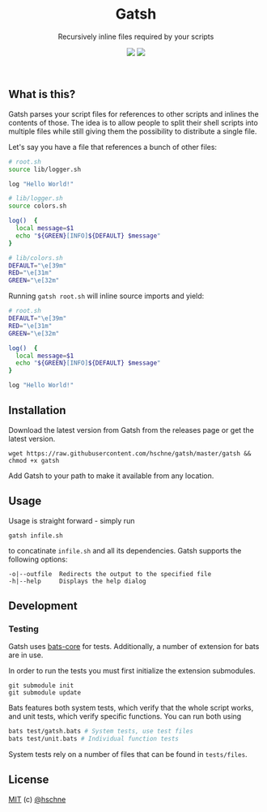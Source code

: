 <h1 align="center">Gatsh</h1> 
<p align="center">Recursively inline files required by your scripts</p>

<p align="center">
<a href="https://forthebadge.com"><img src="https://forthebadge.com/images/badges/built-with-science.svg"></a>
<a href="https://forthebadge.com"><img src="https://forthebadge.com/images/badges/for-you.svg"></a>
</p>

<br>

## What is this? 

Gatsh parses your script files for references to other scripts and inlines the contents of those. The idea is to allow people to split their shell scripts into multiple files while still giving them the possibility to distribute a single file. 

Let's say you have a file that references a bunch of other files: 

```bash
# root.sh
source lib/logger.sh

log "Hello World!"

# lib/logger.sh
source colors.sh

log()  {
  local message=$1
  echo "${GREEN}[INFO]${DEFAULT} $message"
}

# lib/colors.sh
DEFAULT="\e[39m"
RED="\e[31m"
GREEN="\e[32m"
```

Running `gatsh root.sh` will inline source imports and yield:

```bash
# root.sh
DEFAULT="\e[39m"
RED="\e[31m"
GREEN="\e[32m"

log()  {
  local message=$1
  echo "${GREEN}[INFO]${DEFAULT} $message"
}

log "Hello World!"
```

## Installation

Download the latest version from Gatsh from the releases page or get the latest version. 

```
wget https://raw.githubusercontent.com/hschne/gatsh/master/gatsh && chmod +x gatsh
```

Add Gatsh to your path to make it available from any location.

## Usage

Usage is straight forward - simply run

```
gatsh infile.sh
```

to concatinate `infile.sh` and all its dependencies. Gatsh supports the following options:

```
-o|--outfile  Redirects the output to the specified file
-h|--help     Displays the help dialog
```

## Development

### Testing

Gatsh uses [bats-core](https://github.com/bats-core/bats-core) for tests. Additionally, a number of extension for bats are in use.

In order to run the tests you must first initialize the extension submodules. 

```
git submodule init
git submodule update
```

Bats features both system tests, which verify that the whole script works, and unit tests, which verify specific functions. You can run both using

```bash
bats test/gatsh.bats # System tests, use test files
bats test/unit.bats # Individual function tests
```

System tests rely on a number of files that can be found in `tests/files`.


## License

[MIT](LICENSE) (c) [@hschne](https://github.com/hschne)
